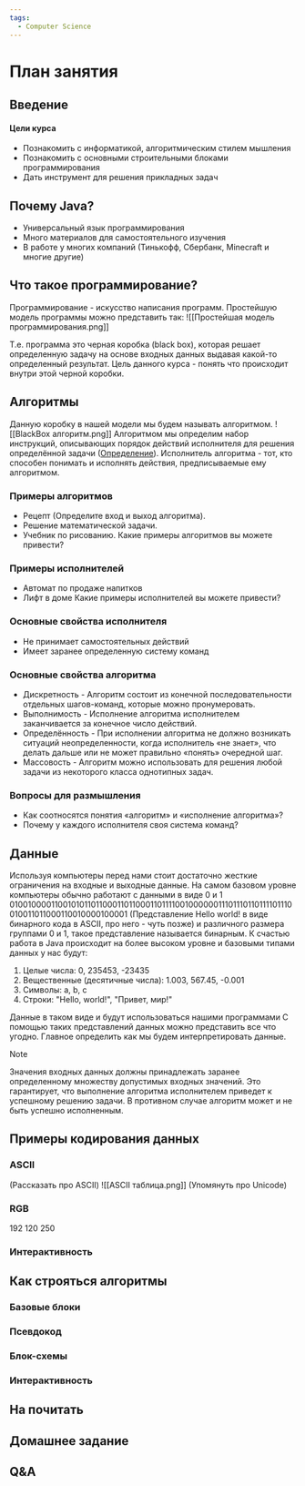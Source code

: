```yaml
---
tags:
  - Computer Science
---
```

# План занятия
## Введение
#### Цели курса
- Познакомить с информатикой, алгоритмическим стилем мышления
- Познакомить с основными строительными блоками программирования
- Дать инструмент для решения прикладных задач
## Почему Java?
- Универсальный язык программирования
- Много материалов для самостоятельного изучения
- В работе у многих компаний (Тинькофф, Сбербанк, Minecraft и многие другие)
## Что такое программирование?
Программирование - искусство написания программ.
Простейшую модель программы можно представить так:
![[Простейшая модель программирования.png]]

Т.е. программа это черная коробка (black box), которая решает определенную задачу на основе входных данных выдавая какой-то определенный результат.
Цель данного курса - понять что происходит внутри этой черной коробки.
## Алгоритмы
Данную коробку в нашей модели мы будем называть алгоритмом.
![[BlackBox алгоритм.png]]
Алгоритмом мы определим набор инструкций, описывающих порядок действий исполнителя для решения определённой задачи ([Определение](https://ru.wikipedia.org/wiki/%D0%90%D0%BB%D0%B3%D0%BE%D1%80%D0%B8%D1%82%D0%BC)).
Исполнитель алгоритма - тот, кто способен понимать и исполнять действия, предписываемые ему алгоритмом.
### Примеры алгоритмов
 - Рецепт (Определите вход и выход алгоритма).
 - Решение математической задачи.
 - Учебник по рисованию.
Какие примеры алгоритмов вы можете привести?
### Примеры исполнителей
 - Автомат по продаже напитков
 - Лифт в доме
Какие примеры исполнителей вы можете привести?
### Основные свойства исполнителя
 - Не принимает самостоятельных действий
 - Имеет заранее определенную систему команд
### Основные свойства алгоритма
 - Дискретность - Алгоритм состоит из конечной последовательности отдельных шагов-команд, которые можно пронумеровать.
 - Выполнимость - Исполнение алгоритма исполнителем заканчивается за конечное число действий.
 - Определённость - При исполнении алгоритма не должно возникать ситуаций неопределенности, когда исполнитель «не знает», что делать дальше или не может правильно «понять» очередной шаг.
 - Массовость - Алгоритм можно использовать для решения любой задачи из некоторого класса однотипных задач.
### Вопросы для размышления
 - Как соотносятся понятия «алгоритм» и «исполнение
алгоритма»?
 - Почему у каждого исполнителя своя система команд?
## Данные
Используя компьютеры перед нами стоит достаточно жесткие ограничения на входные и выходные данные.
На самом базовом уровне компьютеры обычно работают с данными в виде 0 и 1
<span class="black break-text"> 010010000110010101101100011011000110111100100000011101110110111101110010011011000110010000100001</span>
(Представление Hello world! в виде бинарного кода в ASCII, про него - чуть позже)
и различного размера группами 0 и 1, такое представление называется бинарным.
К счастью работа в Java происходит на более высоком уровне и базовыми типами данных у нас будут:
1. Целые числа: 0, 235453, -23435
2. Вещественные (десятичные числа): 1.003, 567.45, -0.001
3. Символы: a, b, c
4. Строки: "Hello, world!", "Привет, мир!"

Данные в таком виде и будут использоваться нашими программами
С помощью таких представлений данных можно представить все что угодно. Главное определить как мы будем интерпретировать данные.

> [!note]
> Значения входных данных должны принадлежать заранее определенному множеству допустимых входных значений. Это гарантирует, что выполнение алгоритма исполнителем приведет к успешному решению задачи. 
> В противном случае алгоритм может и не быть успешно исполненным.
## Примеры кодирования данных
### ASCII
(Рассказать про ASCII)
![[ASCII таблица.png]]
(Упомянуть про Unicode)
### RGB
<span class="centered">
	<span class="color-block red">192</span>
	<span class="color-block green">120</span>
	<span class="color-block blue">250</span>
</span>


<span class="centered">
	<span class="color-block combined"></span>
</span>

### Интерактивность
## Как строяться алгоритмы
### Базовые блоки
### Псевдокод
### Блок-схемы
### Интерактивность
## На почитать
## Домашнее задание
## Q&A
